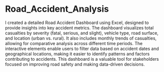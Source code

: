# Road_Accident_Analysis
I created a detailed Road Accident Dashboard using Excel, designed to provide insights into key accident metrics. The dashboard visualizes total casualties by severity (fatal, serious, and slight), vehicle type, road surface, and location (urban vs. rural). It also includes monthly trends of casualties, allowing for comparative analysis across different time periods. The interactive elements enable users to filter data based on accident dates and geographical locations, making it easier to identify patterns and factors contributing to accidents. This dashboard is a valuable tool for stakeholders focused on improving road safety and making data-driven decisions.
